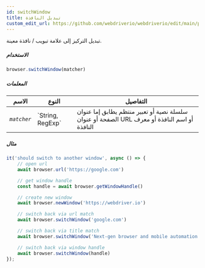 ```yaml
---
id: switchWindow
title: تبديل النافذة
custom_edit_url: https://github.com/webdriverio/webdriverio/edit/main/packages/webdriverio/src/commands/browser/switchWindow.ts
---
```


تبديل التركيز إلى علامة تبويب / نافذة معينة.

##### الاستخدام

```js
browser.switchWindow(matcher)
```

##### المعلمات

<table>
  <thead>
    <tr>
      <th>الاسم</th><th>النوع</th><th>التفاصيل</th>
    </tr>
  </thead>
  <tbody>
    <tr>
      <td><code><var>matcher</var></code></td>
      <td>`String, RegExp`</td>
      <td>سلسلة نصية أو تعبير منتظم يطابق إما عنوان الصفحة أو عنوان URL أو اسم النافذة أو معرف النافذة</td>
    </tr>
  </tbody>
</table>

##### مثال

```js title="switchWindow.js"
it('should switch to another window', async () => {
    // open url
    await browser.url('https://google.com')

    // get window handle
    const handle = await browser.getWindowHandle()

    // create new window
    await browser.newWindow('https://webdriver.io')

    // switch back via url match
    await browser.switchWindow('google.com')

    // switch back via title match
    await browser.switchWindow('Next-gen browser and mobile automation test framework for Node.js')

    // switch back via window handle
    await browser.switchWindow(handle)
});
```